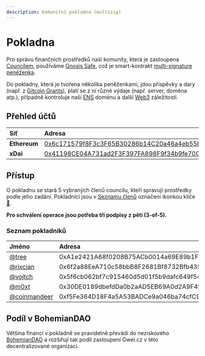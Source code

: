 ```yaml
---
description: Komunitní pokladna (multisig)
---
```


# Pokladna

Pro správu finančních prostředků naší komunity, která je zastoupena [Councilem](./), používáme [Gnosis Safe](https://gnosis-safe.io/), což je smart-kontrakt [multi-signature peněženka](https://bankless.cz/studium/co-to-je-multisignature-wallet).

Do pokladny, která je tvořena několika peněženkami, jdou příspěvky a dary \(např. z [Gitcoin Grants](https://gitcoin.co/grants/590/gweicz-czsk-defiethereum-community#)\), platí se z ní různé výdaje \(např. server, doména atp.\), případně kontroluje naší [ENS](https://forum.gwei.cz/t/ethereum-name-service-ens-domenovy-system/420) doménu a další [Web3](../klicove-pojmy.md#web3) záležitosti.

## Přehled účtů

| Síť | Adresa |  |
| :--- | :--- | :--- |
| **Ethereum** | [0x6c171579f8F3c3F65B30286b14C20a46a4eb55b9](https://gnosis-safe.io/app/#/safes/0x6c171579f8F3c3F65B30286b14C20a46a4eb55b9) | [Etherscan](https://etherscan.io/address/0x6c171579f8F3c3F65B30286b14C20a46a4eb55b9) |
| **xDai** | [0x41198CE04A731ad2F3F397FA898F9f34b9fe7002](https://xdai.gnosis-safe.io/app/#/safes/0x41198CE04A731ad2F3F397FA898F9f34b9fe7002/balances) | [Blockscout](https://blockscout.com/xdai/mainnet/address/0x41198CE04A731ad2F3F397FA898F9f34b9fe7002/transactions) |

## Přístup

O pokladnu se stará 5 vybraných členů councilu, kteří spravují prostředky podle jeho zadání. Pokladníci jsou v [Seznamu členů](./#seznam-clenu-15) označeni ikonkou klíče [🔑](https://emojipedia.org/key/).

**Pro schválení operace jsou potřeba tři podpisy z pěti \(3-of-5\).**

### Seznam pokladníků

| Jméno | Adresa |
| :--- | :--- |
| [@tree](https://forum.gwei.cz/u/tree) | 0xA1e2421A68f0208B75ACb0014a69E89b1F7492ea |
| [@rixcian](https://forum.gwei.cz/u/rixcian) | 0x6f2a88EeA710c58bbB8F2681Bf8732Bfb4350062 |
| [@vojtch](https://forum.gwei.cz/u/vojtch) | 0x5f6cb062bf7c915460d5d01f5b9dafc649f54155 |
| [@m0xt](https://forum.gwei.cz/u/m0xt) | 0x30DE0189dbefdDa0b2aAD5EB69A0d2A9F49eCD04 |
| [@coinmandeer](https://forum.gwei.cz/u/coinmandeer) | 0xf5Fe364D18F4a5A53BADCe9a046ba74cfC97f6Fb |

## Podíl v BohemianDAO

Většina financí v pokladně se pravidelně převádí do neziskového [BohemianDAO](http://bohemiandao.cz/) a rozšiřují tak podíl zastoupení Gwei.cz v této decentralizované organizaci.

